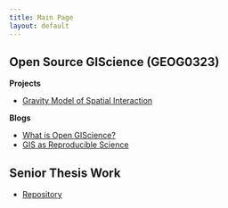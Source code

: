 ```yaml
---
title: Main Page
layout: default
---
```


## Open Source GIScience (GEOG0323)

**Projects**
- [Gravity Model of Spatial Interaction](gravity/gravity.md)

**Blogs**
- [What is Open GIScience?](blogs/opensource.md)
- [GIS as Reproducible Science](blogs/GIScience.md)

## Senior Thesis Work
- [Repository](https://github.com/mtango99/thesis)